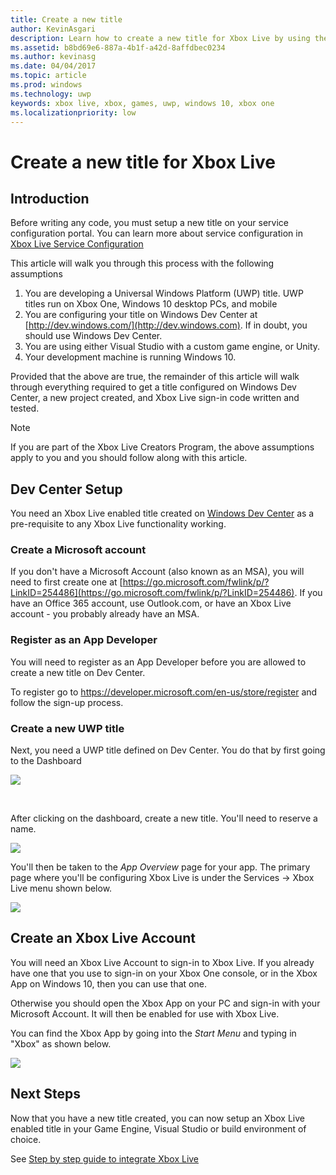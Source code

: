 ```yaml
---
title: Create a new title
author: KevinAsgari
description: Learn how to create a new title for Xbox Live by using the Windows Universal Dev Center (UDC).
ms.assetid: b8bd69e6-887a-4b1f-a42d-8affdbec0234
ms.author: kevinasg
ms.date: 04/04/2017
ms.topic: article
ms.prod: windows
ms.technology: uwp
keywords: xbox live, xbox, games, uwp, windows 10, xbox one
ms.localizationpriority: low
---
```


# Create a new title for Xbox Live

## Introduction

Before writing any code, you must setup a new title on your service configuration portal.  You can learn more about service configuration in [Xbox Live Service Configuration](../xbox-live-service-configuration.md)

This article will walk you through this process with the following assumptions

1. You are developing a Universal Windows Platform (UWP) title.  UWP titles run on Xbox One, Windows 10 desktop PCs, and mobile
2. You are configuring your title on Windows Dev Center at [http://dev.windows.com/](http://dev.windows.com).  If in doubt, you should use Windows Dev Center.
3. You are using either Visual Studio with a custom game engine, or Unity.
4. Your development machine is running Windows 10.

Provided that the above are true, the remainder of this article will walk through everything required to get a title configured on Windows Dev Center, a new project created, and Xbox Live sign-in code written and tested.

> [!NOTE]
> If you are part of the Xbox Live Creators Program, the above assumptions apply to you and you should follow along with this article.

## Dev Center Setup

You need an Xbox Live enabled title created on [Windows Dev Center](http://dev.windows.com) as a pre-requisite to any Xbox Live functionality working.

### Create a Microsoft account
If you don't have a Microsoft Account (also known as an MSA), you will need to first create one at [https://go.microsoft.com/fwlink/p/?LinkID=254486](https://go.microsoft.com/fwlink/p/?LinkID=254486).  If you have an Office 365 account, use Outlook.com, or have an Xbox Live account - you probably already have an MSA.

### Register as an App Developer
You will need to register as an App Developer before you are allowed to create a new title on Dev Center.

To register go to https://developer.microsoft.com/en-us/store/register and follow the sign-up process.

### Create a new UWP title
Next, you need a UWP title defined on Dev Center.  You do that by first going to the Dashboard

![](../images/getting_started/first_xbltitle_dashboard.png)

<p>
</p>
<br>
<p>
</p>

After clicking on the dashboard, create a new title.  You'll need to reserve a name.

![](../images/getting_started/first_xbltitle_newapp.png)

You'll then be taken to the *App Overview* page for your app.  The primary page where you'll be configuring Xbox Live is under the Services -> Xbox Live menu shown below.

![](../images/getting_started/first_xbltitle_leftnav.png)

<div id="createxblaccount"></div>

## Create an Xbox Live Account
You will need an Xbox Live Account to sign-in to Xbox Live.  If you already have one that you use to sign-in on your Xbox One console, or in the Xbox App on Windows 10, then you can use that one.

Otherwise you should open the Xbox App on your PC and sign-in with your Microsoft Account.  It will then be enabled for use with Xbox Live.

You can find the Xbox App by going into the *Start Menu* and typing in "Xbox" as shown below.

![](../images/getting_started/first_xbltitle_xboxapp.png)

## Next Steps
Now that you have a new title created, you can now setup an Xbox Live enabled title in your Game Engine, Visual Studio or build environment of choice.

See [Step by step guide to integrate Xbox Live](partners-step-by-step-guide.md)
